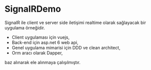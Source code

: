 # SignalRDemo

SignalR ile client ve server side iletişimi realtime olarak sağlayacak bir uygulama örneğidir. 

- Client uygulaması için vuejs,
- Back-end için asp.net 6 web api,
- Genel uygulama mimarisi için DDD ve clean architect,
- Orm aracı olarak Dapper,

baz alınarak ele alınmaya çalışılmıştır.
